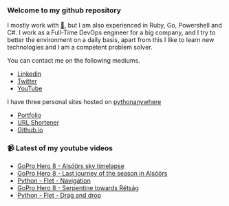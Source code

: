 ### Welcome to my github repository

I mostly work with [:snake:](https://www.python.org/), but I am also experienced in Ruby, Go, Powershell and C#. I work as a Full-Time DevOps engineer for a big company, and I try to better the environment on a daily basis, apart from this I like to learn new technologies and I am a competent problem solver.

You can contact me on the following mediums.
- [Linkedin](https://www.linkedin.com/in/r3ap3rpy)
- [Twitter](https://twitter.com/r3ap3rpy)
- [YouTube](https://www.youtube.com/channel/UC1qkMXH8d2I9DDAtBSeEHqg)

I have three personal sites hosted on [pythonanywhere](https://www.pythonanywhere.com/)
- [Portfolio](http://r3ap3rpy.pythonanywhere.com/)
- [URL Shortener](http://shortenpy.pythonanywhere.com/)
- [Github.io](https://r3ap3rpy.github.io/)

### :video_camera: Latest of my youtube videos
<!-- YOUTUBE:START -->
- [GoPro Hero 8  - Alsóörs sky timelapse](https://www.youtube.com/watch?v=IXEdcZ4l8Lo)
- [GoPro Hero 8 - Last journey of the season in Alsóörs](https://www.youtube.com/watch?v=_O3_lX3B4EI)
- [Python - Flet - Navigation](https://www.youtube.com/watch?v=gGnsgfN_1vE)
- [GoPro Hero 8 - Serpentine towards Rétság](https://www.youtube.com/watch?v=ur5nKXuLEm8)
- [Python - Flet - Drag and drop](https://www.youtube.com/watch?v=e5iI8adu-K0)
<!-- YOUTUBE:END -->

